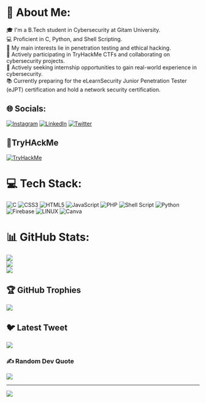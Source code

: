 # 💫 About Me:
🎓 I'm a B.Tech student in Cybersecurity at Gitam University.<br>💻 Proficient in C, Python, and Shell Scripting.<br>🔭 My main interests lie in penetration testing and ethical hacking.<br>🚀 Actively participating in TryHackMe CTFs and collaborating on cybersecurity projects.<br>💼 Actively seeking internship opportunities to gain real-world experience in cybersecurity.<br>📚 Currently preparing for the eLearnSecurity Junior Penetration Tester (eJPT) certification and hold a network security certification.


## 🌐 Socials:
[![Instagram](https://img.shields.io/badge/Instagram-%23E4405F.svg?logo=Instagram&logoColor=white)](https://instagram.com/satvikshetty.v) [![LinkedIn](https://img.shields.io/badge/LinkedIn-%230077B5.svg?logo=linkedin&logoColor=white)](https://linkedin.com/in/satvik-vemulapalli) [![Twitter](https://img.shields.io/badge/Twitter-%231DA1F2.svg?logo=Twitter&logoColor=white)](https://twitter.com/satvikshetty_v)

## 🎯TryHAckMe
[![TryHackMe](https://tryhackme-badges.s3.amazonaws.com/SatvikShetty.png)](https://tryhackme.com/p/SatvikShetty)


# 💻 Tech Stack:
![C](https://img.shields.io/badge/c-%2300599C.svg?style=for-the-badge&logo=c&logoColor=white) ![CSS3](https://img.shields.io/badge/css3-%231572B6.svg?style=for-the-badge&logo=css3&logoColor=white) ![HTML5](https://img.shields.io/badge/html5-%23E34F26.svg?style=for-the-badge&logo=html5&logoColor=white) ![JavaScript](https://img.shields.io/badge/javascript-%23323330.svg?style=for-the-badge&logo=javascript&logoColor=%23F7DF1E) ![PHP](https://img.shields.io/badge/php-%23777BB4.svg?style=for-the-badge&logo=php&logoColor=white) ![Shell Script](https://img.shields.io/badge/shell_script-%23121011.svg?style=for-the-badge&logo=gnu-bash&logoColor=white) ![Python](https://img.shields.io/badge/python-3670A0?style=for-the-badge&logo=python&logoColor=ffdd54) ![Firebase](https://img.shields.io/badge/firebase-%23039BE5.svg?style=for-the-badge&logo=firebase) ![LINUX](https://img.shields.io/badge/Linux-FCC624?style=for-the-badge&logo=linux&logoColor=black) ![Canva](https://img.shields.io/badge/Canva-%2300C4CC.svg?style=for-the-badge&logo=Canva&logoColor=white)
# 📊 GitHub Stats:
![](https://github-readme-stats.vercel.app/api?username=satvik-vs&theme=blueberry&hide_border=false&include_all_commits=true&count_private=true)<br/>
![](https://github-readme-streak-stats.herokuapp.com/?user=satvikblog&theme=blueberry&hide_border=false)<br/>
![](https://github-readme-stats.vercel.app/api/top-langs/?username=satvikblog&theme=blueberry&hide_border=false&include_all_commits=true&count_private=true&layout=compact)

## 🏆 GitHub Trophies
![](https://github-profile-trophy.vercel.app/?username=satvikblog&theme=chalk&no-frame=false&no-bg=false&margin-w=4)

## 🐦 Latest Tweet
[![](https://gtce.itsvg.in/api?username=satvikshetty_v)](https://github.com/VishwaGauravIn/github-twitter-card-embed)

### ✍️ Random Dev Quote
![](https://quotes-github-readme.vercel.app/api?type=horizontal&theme=radical)

---
[![](https://visitcount.itsvg.in/api?id=satvik-vs&icon=0&color=0)](https://visitcount.itsvg.in)

<!-- Proudly created with GPRM ( https://gprm.itsvg.in ) -->
